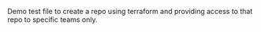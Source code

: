 Demo test file to create a repo using terraform and providing access to that repo to specific teams only.
